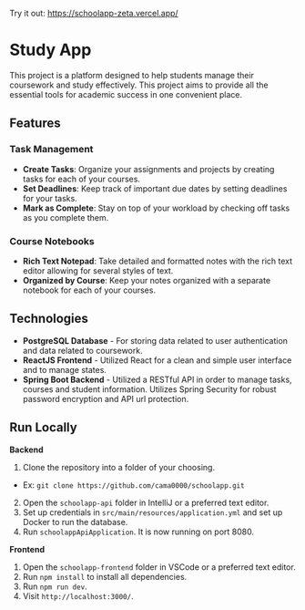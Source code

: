 Try it out: https://schoolapp-zeta.vercel.app/

# Study App

This project is a platform designed to help students manage their coursework and study effectively. This project aims to provide all the essential tools for academic success in one convenient place.

## Features

### Task Management
- **Create Tasks**: Organize your assignments and projects by creating tasks for each of your courses.
- **Set Deadlines**: Keep track of important due dates by setting deadlines for your tasks.
- **Mark as Complete**: Stay on top of your workload by checking off tasks as you complete them.

### Course Notebooks
- **Rich Text Notepad**: Take detailed and formatted notes with the rich text editor allowing for several styles of text.
- **Organized by Course**: Keep your notes organized with a separate notebook for each of your courses.


## Technologies
- **PostgreSQL Database** - For storing data related to user authentication and data related to coursework.
- **ReactJS Frontend** - Utilized React for a clean and simple user interface and to manage states.
- **Spring Boot Backend** - Utilized a RESTful API in order to manage tasks, courses and student information. Utilizes Spring Security for robust password encryption and API url protection.

## Run Locally

**Backend**
1. Clone the repository into a folder of your choosing. 
- Ex: `git clone https://github.com/cama0000/schoolapp.git`
2. Open the `schoolapp-api` folder in IntelliJ or a preferred text editor.
3. Set up credentials in `src/main/resources/application.yml` and set up Docker to run the database.
4. Run `schoolappApiApplication`. It is now running on port 8080.

**Frontend**
1. Open the `schoolapp-frontend` folder in VSCode or a preferred text editor.
2. Run `npm install` to install all dependencies.
3. Run `npm run dev`.
4. Visit `http://localhost:3000/`.
